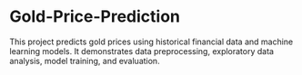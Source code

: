 # Gold-Price-Prediction
This project predicts gold prices using historical financial data and machine learning models.   It demonstrates data preprocessing, exploratory data analysis, model training, and evaluation.
